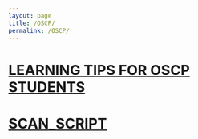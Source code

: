 ```yaml
---
layout: page
title: /OSCP/
permalink: /OSCP/
---
```


<h1><a href="/OSCP/learning-tips">LEARNING TIPS FOR OSCP STUDENTS</a></h1>

<h1><a href="/OSCP/scan-script">SCAN_SCRIPT</a></h1>
